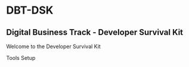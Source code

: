 # DBT-DSK
## Digital Business Track - Developer Survival Kit

Welcome to the Developer Survival Kit

Tools Setup

